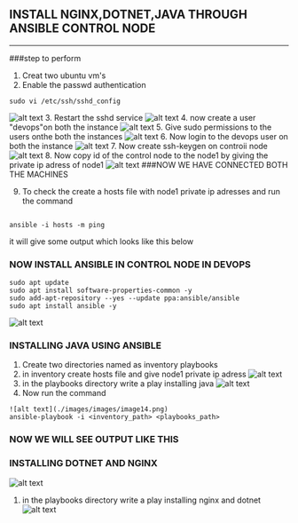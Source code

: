 ## INSTALL NGINX,DOTNET,JAVA THROUGH ANSIBLE CONTROL NODE
---

###step to perform
 1. Creat two ubuntu vm's
 2. Enable  the passwd authentication
 ```
 sudo vi /etc/ssh/sshd_config
```	
![alt text](./images/images/image1.png)
3. Restart the sshd service
![alt text](./images/images/image2.png)
4. now create a user "devops"on both the instance
![alt text](./images/images/image3.png)
5. Give sudo permissions to the users onthe both the instances
![alt text](./images/images/image5.png)
6. Now login to the  devops user on both the instance
![alt text](./images/images/image6.png)
7. Now create ssh-keygen on controii node
![alt text](./images/images/image7.png)
8. Now copy id of the control node  to the
 node1 by giving the private ip adress of node1
![alt text](./images/images/image8.png)
 ###NOW WE HAVE CONNECTED BOTH THE MACHINES
 
 9. To check the create a hosts file with node1 private ip adresses and run the command 
 ```![alt text](./images/images/image9.png)

 ansible -i hosts -m ping 
 ```
  it will give some output which looks like this below 

  ### NOW INSTALL ANSIBLE IN CONTROL NODE IN DEVOPS

  ```
  sudo apt update
sudo apt install software-properties-common -y
sudo add-apt-repository --yes --update ppa:ansible/ansible
sudo apt install ansible -y
```
![alt text](./images/images/image11.png)
### INSTALLING JAVA USING ANSIBLE 

1. Create two directories named as inventory playbooks 
2. in inventory create hosts file and give node1 private ip adress
![alt text](./images/images/image12.png)
3. in the playbooks directory write a play installing java
![alt text](./images/images/image13.png) 
4. Now run the command 
```
![alt text](./images/images/image14.png)
ansible-playbook -i <inventory_path> <playbooks_path>
```
### NOW WE WILL SEE OUTPUT LIKE THIS 
### INSTALLING DOTNET AND NGINX
![alt text](./images/images/WhatsApp%20Image%202023-06-02%20at%201.52.38%20PM%20(1).jpeg)
1. in the playbooks directory write a play installing nginx and dotnet
![alt text](./images/images/WhatsApp%20Image%202023-06-02%20at%201.52.38%20PM.jpeg)

 